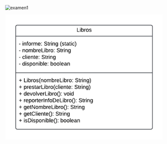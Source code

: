 ![examen1](https://github.com/user-attachments/assets/620b4431-3177-4013-b767-19acb6c72124)

![digrama.png](src%2Fdigrama.png)